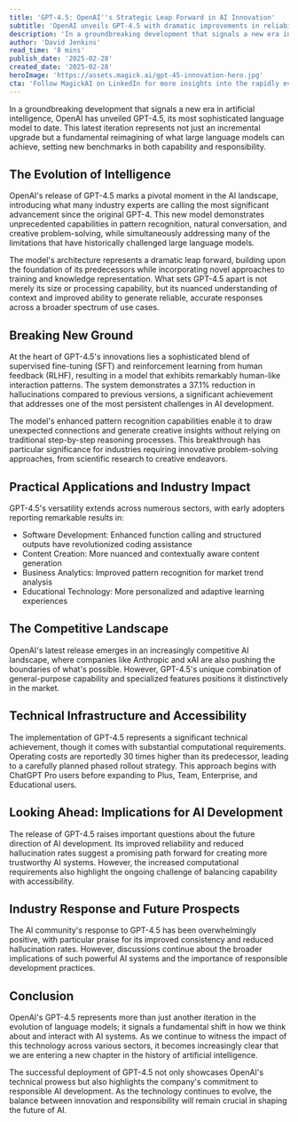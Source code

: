 ```yaml
---
title: 'GPT-4.5: OpenAI''s Strategic Leap Forward in AI Innovation'
subtitle: 'OpenAI unveils GPT-4.5 with dramatic improvements in reliability and capabilities'
description: 'In a groundbreaking development that signals a new era in artificial intelligence, OpenAI has unveiled GPT-4.5, its most sophisticated language model to date. This latest iteration represents not just an incremental upgrade but a fundamental reimagining of what large language models can achieve, setting new benchmarks in both capability and responsibility.'
author: 'David Jenkins'
read_time: '8 mins'
publish_date: '2025-02-28'
created_date: '2025-02-28'
heroImage: 'https://assets.magick.ai/gpt-45-innovation-hero.jpg'
cta: 'Follow MagickAI on LinkedIn for more insights into the rapidly evolving world of artificial intelligence and stay updated on our analysis of groundbreaking developments like GPT-4.5.'
---
```


In a groundbreaking development that signals a new era in artificial intelligence, OpenAI has unveiled GPT-4.5, its most sophisticated language model to date. This latest iteration represents not just an incremental upgrade but a fundamental reimagining of what large language models can achieve, setting new benchmarks in both capability and responsibility.

## The Evolution of Intelligence

OpenAI's release of GPT-4.5 marks a pivotal moment in the AI landscape, introducing what many industry experts are calling the most significant advancement since the original GPT-4. This new model demonstrates unprecedented capabilities in pattern recognition, natural conversation, and creative problem-solving, while simultaneously addressing many of the limitations that have historically challenged large language models.

The model's architecture represents a dramatic leap forward, building upon the foundation of its predecessors while incorporating novel approaches to training and knowledge representation. What sets GPT-4.5 apart is not merely its size or processing capability, but its nuanced understanding of context and improved ability to generate reliable, accurate responses across a broader spectrum of use cases.

## Breaking New Ground

At the heart of GPT-4.5's innovations lies a sophisticated blend of supervised fine-tuning (SFT) and reinforcement learning from human feedback (RLHF), resulting in a model that exhibits remarkably human-like interaction patterns. The system demonstrates a 37.1% reduction in hallucinations compared to previous versions, a significant achievement that addresses one of the most persistent challenges in AI development.

The model's enhanced pattern recognition capabilities enable it to draw unexpected connections and generate creative insights without relying on traditional step-by-step reasoning processes. This breakthrough has particular significance for industries requiring innovative problem-solving approaches, from scientific research to creative endeavors.

## Practical Applications and Industry Impact

GPT-4.5's versatility extends across numerous sectors, with early adopters reporting remarkable results in:

- Software Development: Enhanced function calling and structured outputs have revolutionized coding assistance
- Content Creation: More nuanced and contextually aware content generation
- Business Analytics: Improved pattern recognition for market trend analysis
- Educational Technology: More personalized and adaptive learning experiences

## The Competitive Landscape

OpenAI's latest release emerges in an increasingly competitive AI landscape, where companies like Anthropic and xAI are also pushing the boundaries of what's possible. However, GPT-4.5's unique combination of general-purpose capability and specialized features positions it distinctively in the market.

## Technical Infrastructure and Accessibility

The implementation of GPT-4.5 represents a significant technical achievement, though it comes with substantial computational requirements. Operating costs are reportedly 30 times higher than its predecessor, leading to a carefully planned phased rollout strategy. This approach begins with ChatGPT Pro users before expanding to Plus, Team, Enterprise, and Educational users.

## Looking Ahead: Implications for AI Development

The release of GPT-4.5 raises important questions about the future direction of AI development. Its improved reliability and reduced hallucination rates suggest a promising path forward for creating more trustworthy AI systems. However, the increased computational requirements also highlight the ongoing challenge of balancing capability with accessibility.

## Industry Response and Future Prospects

The AI community's response to GPT-4.5 has been overwhelmingly positive, with particular praise for its improved consistency and reduced hallucination rates. However, discussions continue about the broader implications of such powerful AI systems and the importance of responsible development practices.

## Conclusion

OpenAI's GPT-4.5 represents more than just another iteration in the evolution of language models; it signals a fundamental shift in how we think about and interact with AI systems. As we continue to witness the impact of this technology across various sectors, it becomes increasingly clear that we are entering a new chapter in the history of artificial intelligence.

The successful deployment of GPT-4.5 not only showcases OpenAI's technical prowess but also highlights the company's commitment to responsible AI development. As the technology continues to evolve, the balance between innovation and responsibility will remain crucial in shaping the future of AI.